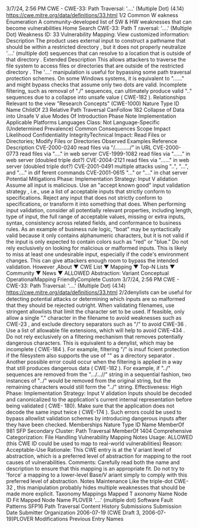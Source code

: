 3/7/24, 2:56 PM CWE - CWE-33: Path Traversal: '....' (Multiple Dot) (4.14)
https://cwe.mitre.org/data/deﬁnitions/33.html 1/2
Common W eakness Enumeration
A community-developed list of SW & HW weaknesses that can become
vulnerabilities
Home Search
CWE-33: Path T raversal: '....' (Multiple Dot)
Weakness ID: 33
Vulnerability Mapping: 
View customized information:
 Description
The product uses external input to construct a pathname that should be within a restricted directory , but it does not properly neutralize
'....' (multiple dot) sequences that can resolve to a location that is outside of that directory .
 Extended Description
This allows attackers to traverse the file system to access files or directories that are outside of the restricted directory .
The '....' manipulation is useful for bypassing some path traversal protection schemes. On some Windows systems, it is equivalent to
"..\..\.." and might bypass checks that assume only two dots are valid. Incomplete filtering, such as removal of "./" sequences, can
ultimately produce valid ".." sequences due to a collapse into unsafe value ( CWE-182 ).
 Relationships
 Relevant to the view "Research Concepts" (CWE-1000)
Nature Type ID Name
ChildOf 23 Relative Path Traversal
CanFollow 182 Collapse of Data into Unsafe V alue
 Modes Of Introduction
Phase Note
Implementation
 Applicable Platforms
Languages
Class: Not Language-Specific (Undetermined Prevalence)
 Common Consequences
Scope Impact Likelihood
Confidentiality
IntegrityTechnical Impact: Read Files or Directories; Modify Files or Directories
 Observed Examples
Reference Description
CVE-2000-0240 read files via "/........../" in URL
CVE-2000-0773 read files via "...." in web server
CVE-1999-1082 read files via "......" in web server (doubled triple dot?)
CVE-2004-2121 read files via "......" in web server (doubled triple dot?)
CVE-2001-0491 multiple attacks using "..", "...", and "...." in dif ferent commands
CVE-2001-0615 "..." or "...." in chat server
 Potential Mitigations
Phase: Implementation
Strategy: Input V alidation
Assume all input is malicious. Use an "accept known good" input validation strategy , i.e., use a list of acceptable inputs that
strictly conform to specifications. Reject any input that does not strictly conform to specifications, or transform it into something
that does.
When performing input validation, consider all potentially relevant properties, including length, type of input, the full range of
acceptable values, missing or extra inputs, syntax, consistency across related fields, and conformance to business rules. As an
example of business rule logic, "boat" may be syntactically valid because it only contains alphanumeric characters, but it is not
valid if the input is only expected to contain colors such as "red" or "blue."
Do not rely exclusively on looking for malicious or malformed inputs. This is likely to miss at least one undesirable input,
especially if the code's environment changes. This can give attackers enough room to bypass the intended validation. However ,About ▼ CWE List ▼ Mapping ▼ Top-N Lists ▼ Community ▼ News ▼
ALLOWED
Abstraction: Variant
Conceptual OperationalMapping
FriendlyComplete Custom
3/7/24, 2:56 PM CWE - CWE-33: Path Traversal: '....' (Multiple Dot) (4.14)
https://cwe.mitre.org/data/deﬁnitions/33.html 2/2denylists can be useful for detecting potential attacks or determining which inputs are so malformed that they should be rejected
outright.
When validating filenames, use stringent allowlists that limit the character set to be used. If feasible, only allow a single "."
character in the filename to avoid weaknesses such as CWE-23 , and exclude directory separators such as "/" to avoid CWE-36 .
Use a list of allowable file extensions, which will help to avoid CWE-434 .
Do not rely exclusively on a filtering mechanism that removes potentially dangerous characters. This is equivalent to a denylist,
which may be incomplete ( CWE-184 ). For example, filtering "/" is insuf ficient protection if the filesystem also supports the use of
"\" as a directory separator . Another possible error could occur when the filtering is applied in a way that still produces dangerous
data ( CWE-182 ). For example, if "../" sequences are removed from the ".../...//" string in a sequential fashion, two instances of
"../" would be removed from the original string, but the remaining characters would still form the "../" string.
Effectiveness: High
Phase: Implementation
Strategy: Input V alidation
Inputs should be decoded and canonicalized to the application's current internal representation before being validated ( CWE-
180). Make sure that the application does not decode the same input twice ( CWE-174 ). Such errors could be used to bypass
allowlist validation schemes by introducing dangerous inputs after they have been checked.
 Memberships
Nature Type ID Name
MemberOf 981 SFP Secondary Cluster: Path Traversal
MemberOf 1404 Comprehensive Categorization: File Handling
 Vulnerability Mapping Notes
Usage: ALLOWED (this CWE ID could be used to map to real-world vulnerabilities)
Reason: Acceptable-Use
Rationale:
This CWE entry is at the V ariant level of abstraction, which is a preferred level of abstraction for mapping to the root causes of
vulnerabilities.
Comments:
Carefully read both the name and description to ensure that this mapping is an appropriate fit. Do not try to 'force' a mapping to a
lower-level Base/V ariant simply to comply with this preferred level of abstraction.
 Notes
Maintenance
Like the triple-dot CWE-32 , this manipulation probably hides multiple weaknesses that should be made more explicit.
 Taxonomy Mappings
Mapped T axonomy Name Node ID Fit Mapped Node Name
PLOVER '....' (multiple dot)
Software Fault Patterns SFP16 Path Traversal
 Content History
 Submissions
Submission Date Submitter Organization
2006-07-19
(CWE Draft 3, 2006-07-19)PLOVER
 Modifications
 Previous Entry Names
